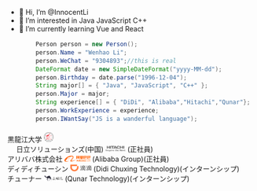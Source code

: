- 👋 Hi, I’m @InnocentLi
- 👀 I’m interested in Java JavaScript C++ 
- 🌱 I’m currently learning Vue and React
```java
        Person person = new Person();
        person.Name = "Wenhao Li";
        person.WeChat = "9304893";//this is real
        DateFormat date = new SimpleDateFormat("yyyy-MM-dd");
        person.Birthday = date.parse("1996-12-04");
        String major[] = { "Java", "JavaScript", "C++" };
        person.Major = major;
        String experience[] = { "DiDi", "Alibaba","Hitachi","Qunar"};
        person.WorkExperience = experience;
        person.IWantSay("JS is a wanderful language");

```
   黒龍江大学 <img  style="height:20px;margin-top:5px;" src="https://github.com/InnocentLi/InnocentLi/blob/main/heilongjiangdaxue.jpg"/>   
　 日立ソリューションズ(中国) <img style="height:12px" src="https://github.com/InnocentLi/InnocentLi/blob/main/hitachi-icon.png"/> (正社員)  
  アリババ株式会社 <img style="height:12px" src="https://github.com/InnocentLi/InnocentLi/blob/main/%E9%98%BF%E9%87%8C%E5%B7%B4%E5%B7%B4.png"/> (Alibaba Group)(正社員)  
  ディディチューシン  <img style="height:14px" src="https://github.com/InnocentLi/InnocentLi/blob/main/%E6%BB%B4%E6%BB%B4%E5%87%BA%E8%A1%8C.png"/>  (Didi Chuxing Technology)(インターンシップ)  
  チューナー <img style="height:12px" src="https://github.com/InnocentLi/InnocentLi/blob/main/%E5%8E%BB%E5%93%AA%E5%84%BF.png"/> (Qunar Technology)(インターンシップ)  
